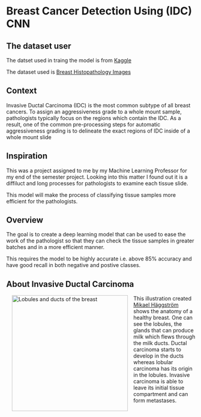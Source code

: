 # Breast Cancer Detection Using (IDC) CNN

## The dataset user

The datset used in traing the model is from [Kaggle](https://www.kaggle.com/)

The dataset used is [Breast Histopathology Images](https://www.kaggle.com/paultimothymooney/breast-histopathology-images)

## Context

Invasive Ductal Carcinoma (IDC) is the most common subtype of all breast cancers. To assign an aggressiveness grade to a whole mount sample, pathologists typically focus on the regions which contain the IDC. As a result, one of the common pre-processing steps for automatic aggressiveness grading is to delineate the exact regions of IDC inside of a whole mount slide

## Inspiration

This was a project assigned to me by my Machine Learning Professor for my end of the semester project. Looking into this matter I found out it is a diffiluct and long processes for pathologists to examine each tissue slide.

This model will make the process of classifying tissue samples more efficient for the pathologists.

## Overview

The goal is to create a deep learning model that can be used to ease the work of the pathologist so that they can check the tissue samples in greater batches and in a more efficient manner.

This requires the model to be highly accurate i.e. above 85% accuracy and have good recall in both negative and postive classes.

## About Invasive Ductal Carcinoma

<a title="Mikael Häggström, M.D. - Author info - Reusing images [CC BY (https://creativecommons.org/licenses/by/2.5)]" href="https://commons.wikimedia.org/wiki/File:Lobules_and_ducts_of_the_breast.jpg"><img width="309" alt="Lobules and ducts of the breast" style="float:left; margin:0px 15px 15px 15px" src="https://upload.wikimedia.org/wikipedia/commons/thumb/4/47/Lobules_and_ducts_of_the_breast.jpg/256px-Lobules_and_ducts_of_the_breast.jpg"></a>

This illustration created [Mikael Häggström](https://commons.wikimedia.org/wiki/File:Lobules_and_ducts_of_the_breast.jpg) shows the anatomy of a healthy breast. One can see the lobules, the glands that can produce milk which flews through the milk ducts. Ductal carcinoma starts to develop in the ducts whereas lobular carcinoma has its origin in the lobules. Invasive carcinoma is able to leave its initial tissue compartment and can form metastases.

